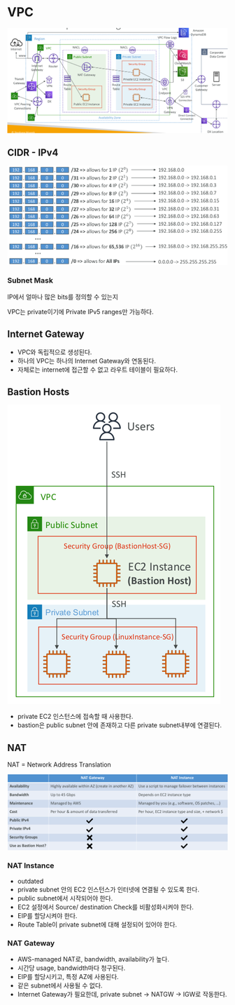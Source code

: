 # VPC

![](./img/2022-01-13-13-33-57.png)

## CIDR - IPv4
![](./img/2022-01-13-13-38-57.png)

### Subnet Mask
IP에서 얼마나 많은 bits를 정의할 수 있는지

VPC는 private이기에 Private IPv5 ranges만 가능하다.

## Internet Gateway
- VPC와 독립적으로 생성된다.
- 하나의 VPC는 하나의 Internet Gateway와 연동된다.
- 자체로는 internet에 접근할 수 없고 라우트 테이블이 필요하다.

## Bastion Hosts
![](./img/2022-01-13-13-42-13.png)

- private EC2 인스턴스에 접속할 때 사용한다.
- bastion은 public subnet 안에 존재하고 다른 private subnet내부에 연결된다.

## NAT 
NAT = Network Address Translation

![](./img/2022-01-13-13-46-27.png)

### NAT Instance
- outdated
- private subnet 안의 EC2 인스턴스가 인터넷에 연결될 수 있도록 한다.
- public subnet에서 시작되어야 한다.
- EC2 설정에서 Source/ destination Check를 비활성화시켜야 한다.
- EIP를 할당시켜야 한다.
- Route Table이 private subnet에 대해 설정되어 있어야 한다.

### NAT Gateway
- AWS-managed NAT로, bandwidth, availability가 높다.
- 시간당 usage, bandwidth마다 청구된다.
- EIP를 할당시키고, 특정 AZ에 사용된다.
- 같은 subnet에서 사용될 수 없다.
- Internet Gateway가 필요한데,  private subnet -> NATGW -> IGW로 작동한다.

